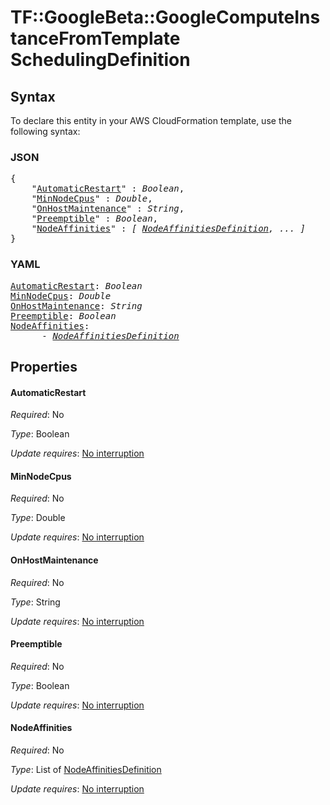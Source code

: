 # TF::GoogleBeta::GoogleComputeInstanceFromTemplate SchedulingDefinition

## Syntax

To declare this entity in your AWS CloudFormation template, use the following syntax:

### JSON

<pre>
{
    "<a href="#automaticrestart" title="AutomaticRestart">AutomaticRestart</a>" : <i>Boolean</i>,
    "<a href="#minnodecpus" title="MinNodeCpus">MinNodeCpus</a>" : <i>Double</i>,
    "<a href="#onhostmaintenance" title="OnHostMaintenance">OnHostMaintenance</a>" : <i>String</i>,
    "<a href="#preemptible" title="Preemptible">Preemptible</a>" : <i>Boolean</i>,
    "<a href="#nodeaffinities" title="NodeAffinities">NodeAffinities</a>" : <i>[ <a href="nodeaffinitiesdefinition.md">NodeAffinitiesDefinition</a>, ... ]</i>
}
</pre>

### YAML

<pre>
<a href="#automaticrestart" title="AutomaticRestart">AutomaticRestart</a>: <i>Boolean</i>
<a href="#minnodecpus" title="MinNodeCpus">MinNodeCpus</a>: <i>Double</i>
<a href="#onhostmaintenance" title="OnHostMaintenance">OnHostMaintenance</a>: <i>String</i>
<a href="#preemptible" title="Preemptible">Preemptible</a>: <i>Boolean</i>
<a href="#nodeaffinities" title="NodeAffinities">NodeAffinities</a>: <i>
      - <a href="nodeaffinitiesdefinition.md">NodeAffinitiesDefinition</a></i>
</pre>

## Properties

#### AutomaticRestart

_Required_: No

_Type_: Boolean

_Update requires_: [No interruption](https://docs.aws.amazon.com/AWSCloudFormation/latest/UserGuide/using-cfn-updating-stacks-update-behaviors.html#update-no-interrupt)

#### MinNodeCpus

_Required_: No

_Type_: Double

_Update requires_: [No interruption](https://docs.aws.amazon.com/AWSCloudFormation/latest/UserGuide/using-cfn-updating-stacks-update-behaviors.html#update-no-interrupt)

#### OnHostMaintenance

_Required_: No

_Type_: String

_Update requires_: [No interruption](https://docs.aws.amazon.com/AWSCloudFormation/latest/UserGuide/using-cfn-updating-stacks-update-behaviors.html#update-no-interrupt)

#### Preemptible

_Required_: No

_Type_: Boolean

_Update requires_: [No interruption](https://docs.aws.amazon.com/AWSCloudFormation/latest/UserGuide/using-cfn-updating-stacks-update-behaviors.html#update-no-interrupt)

#### NodeAffinities

_Required_: No

_Type_: List of <a href="nodeaffinitiesdefinition.md">NodeAffinitiesDefinition</a>

_Update requires_: [No interruption](https://docs.aws.amazon.com/AWSCloudFormation/latest/UserGuide/using-cfn-updating-stacks-update-behaviors.html#update-no-interrupt)

